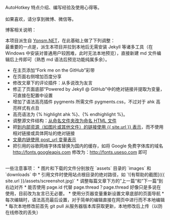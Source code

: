 AutoHotkey 特点介绍、编写经验及使用心得等。<br /><br />如果喜欢，请分享到微博、微信等。

博客相关说明：

本项目派生自 [Yonsm.NET](https://github.com/Yonsm/NET)，在此基础上做了下列调整：<br />
最重要的一点是，派生本项目并拉到本地后无需安装 Jekyll 等诸多工具（在 Windows 中安装对普通用户较困难，此时无法本地预览），直接新建 md 文件编辑后上传即可（熟悉 md 语法后预览功能纯属多余）。

* 在主页添加“Fork me on the GitHub”彩带
* 在页面右侧增加百度分享
* 修改文章下的评论插件：从多说改为友言
* 修正了页面底部“Powered by Jekyll @ GitHub”中的绝对链接并提取为变量，可直接在配置中设置
* 增加了语法高亮插件 pygments 所需文件 pygments.css，不过对于 ahk 高亮样式有点丑
* 高亮语法为 {% highlight ahk %}、{% endhighlight %}。
* 调整源文件结构：[从命名文件夹改为命名 HTML 文件](http://jekyllcn.com/docs/pages/)
* 把[到内部资源（如图片或其他文件）的链接使用 {{ site.url }} 表示](http://jekyllcn.com/docs/posts/#section-3)，而不使用相对链接或具体网址的绝对链接
* [文章内链使用 post_url 变量表示](http://jekyllcn.com/docs/templates/#post-url)
* 把引用的谷歌网络字体库替换为国内的缓存，如将 Google 免费字体库的域名 http://fonts.googleapis.com 修改为：http://fonts.useso.com 即可

<br />
一些注意事项：
* 图片和下载的文件分别放在 `assets` 目录的 `images` 和 `downloads` 中
* 引用文件时使用站点根目录的绝对路径，如 `![有帮助的截图]({{ site.url }}/assets/screenshot.jpg)`
* 调整每篇文章下方的”上一篇“和”下一篇“到右边对齐
* 能否使用 page.id 代替 page.thread？page.thread 好像只是多说在使用，目前改为友言已无必要。
* 使用分页器变量重新设置文章底部的页面导航
* 每次编辑时，语法高亮最后设置，对于简单的编辑直接在网页中进行而不本地编辑
* 每次本地修改前首先 git pull 从服务器版本库获取更新，本地修改后上传（以防在线修改的丢失）

